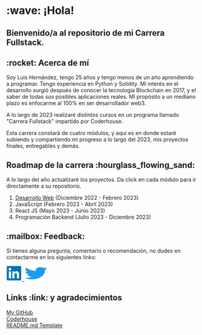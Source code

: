 <h1>:wave: ¡Hola!</h1>
<h2>Bienvenido/a al repositorio de mi Carrera Fullstack.</h2>

<h2>:rocket: Acerca de mí</h2>
<p>Soy Luis Hernández, tengo 25 años y tengo menos de un año aprendiendo a programar. Tengo experiencia en Python y Solidity. Mi interés en el desarrollo surgió después de conocer la tecnología Blockchain en 2017, y el saber de todas sus posibles aplicaciones reales. Mi propósito a un mediano plazo es enfocarme al 100% en ser desarrollador web3.</p>
<p>A lo largo de 2023 realizaré distintos cursos en un programa llamado "Carrera Fullstack" impartido por Coderhouse.</p>
<p>Esta carrera constará de cuatro módulos, y aquí es en donde estaré subiendo y compartiendo mi progreso a lo largo del 2023, mis proyectos finales, entregables y demás.</p>

<h2>Roadmap de la carrera :hourglass_flowing_sand:</h2>
<p>A lo largo del año actualizaré los proyectos. Da click en cada módulo para ir directamente a su repositorio.</p>
<ol>
    <li><a href="https://github.com/0xluish/Desarrollo-Web">Desarrollo Web</a> (Diciembre 2022 - Febrero 2023)</li>
    <li><!--<a href="https://github.com/0xluish/03-Carrera-Fullstack/tree/master/02.%20JavaScript">JavaScript</a>-->
        JavaScript (Febrero 2023 - Abril 2023)</li>
    <li><!--<a href="https://github.com/0xluish/03-Carrera-Fullstack/tree/master/02.%20ReactJS">ReactJS</a>-->
        React JS (Mayo 2023 - Junio 2023)</li>
    <li><!--<a href="https://github.com/0xluish/03-Carrera-Fullstack/tree/master/02.%20Programacion%20Backend">Prograación Backedn</a>-->
        Programación Backend (Julio 2023 - Diciembre 2023)</li>
</ol>

<h2>:mailbox: Feedback:</h2>
<p>Si tienes alguna pregunta, comentario o recomendación, no dudes en contactarme en los siguientes links:</br></p>

<a href="https://www.linkedin.com/in/luishernandezsolis/"> 
    <img src="https://github.com/devicons/devicon/blob/master/icons/linkedin/linkedin-original.svg" title="LinkedIn" alt="LinkedIn" width="40" height="40">&nbsp;
</a>
<a href="https://twitter.com/0xluish">
    <img src="https://github.com/devicons/devicon/blob/master/icons/twitter/twitter-original.svg" title="Twitter" alt="Twitter" width="60" height="40"></br>
</a>

<h2>Links :link: y agradecimientos</h2>
<a href="https://github.com/0xluish">My GitHub</br></a>
<a href="https://www.coderhouse.com">Coderhouse</br></a>
<a href="https://readme.so/editor">README.md Template</a>